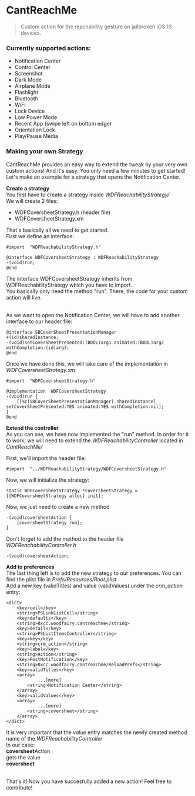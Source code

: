 # CantReachMe

> Custom action for the reachability gesture on jailbroken iOS 13 devices.

### Currently supported actions:
 - Notification Center
 - Control Center
 - Screenshot
 - Dark Mode
 - Airplane Mode
 - Flashlight
 - Bluetooth
 - WiFi
 - Lock Device
 - Low Power Mode
 - Recent App (swipe left on bottom edge)
 - Orientation Lock
 - Play/Pause Media


### Making your own Strategy

CantReachMe provides an easy way to extend the tweak by your very own custom actions! And it's easy. You only need a few minutes to get started!
Let's make an example for a strategy that opens the Notification Center.

 **Create a strategy**<br>
You first have to create a strategy inside *WDFReachabilityStrategy/*<br>
We will create 2 files:<br>
 - WDFCoversheetStrategy.h (header file)
 - WDFCoversheetStrategy.xm

That's basically all we need to get started.<br>
First we define an interface:

    #import  "WDFReachabilityStrategy.h"
    
    @interface WDFCoversheetStrategy : WDFReachabilityStrategy
    -(void)run;
    @end
The interface WDFCoversheetStrategy inherits from WDFReachabilityStrategy which you have to import.<br>
You basically only need the method "run". There, the code for your custom action will live.<br><br>

As we want to open the Notification Center, we will have to add another interface to our header file:

    @interface SBCoverSheetPresentationManager
    +(id)sharedInstance;
    -(void)setCoverSheetPresented:(BOOL)arg1 animated:(BOOL)arg2 withCompletion:(id)arg3;
    @end
Once we have done this, we will take care of the implementation in *WDFCoversheetStrategy.xm*

    #import  "WDFCoversheetStrategy.h"
    
    @implementation  WDFCoversheetStrategy
    -(void)run {
	    [[%c(SBCoverSheetPresentationManager) sharedInstance] setCoverSheetPresented:YES animated:YES withCompletion:nil];
    }
    @end

 **Extend the controller**<br>
As you can see, we have now implemented the "run" method. In order for it to work, we will need to extend the *WDFReachabilityController* located in *CantReachMe/*

First, we'll import the header file:

    #import  "../WDFReachabilityStrategy/WDFCoversheetStrategy.h"

Now, we will initialize the strategy:

    static WDFCoversheetStrategy *coversheetStrategy = [[WDFCoversheetStrategy alloc] init];

Now, we just need to create a new method:

    -(void)coversheetAction {
	    [coversheetStrategy run];
    }
Don't forget to add the method to the header file *WDFReachabilityController.h*

    -(void)coversheetAction;

 **Add to preferences**<br>
The last thing left is to add the new strategy to our preferences. You can find the plist file in *Prefs/Resources/Root.plist*<br>
Add a new key (validTitles) and value (validValues) under the *crm_action* entry:

    <dict>
	    <key>cell</key>
	    <string>PSLinkListCell</string>
	    <key>defaults</key>
	    <string>0xcc.woodfairy.cantreachme</string>
	    <key>detail</key>
	    <string>PSListItemsController</string>
	    <key>key</key>
	    <string>crm_action</string>
	    <key>label</key>
	    <string>Action</string>
	    <key>PostNotification</key>
	    <string>0xcc.woodfairy.cantreachme/ReloadPrefs</string>
	    <key>validTitles</key>
	    <array>
			    ...[more]
		    <string>Notification Center</string>
	    </array>
	    <key>validValues</key>
	    <array>
			    ...[more]
            <string>coversheet</string>
	    </array>
    </dict>
It is very important that the *value* entry matches the newly created method name of the *WDFReachabilityController*<br>
In our case:<br>
**coversheet**Action<br>
gets the value <br>
**coversheet**<br><br>

That's it! Now you have succesfully added a new action! Feel free to contribute!